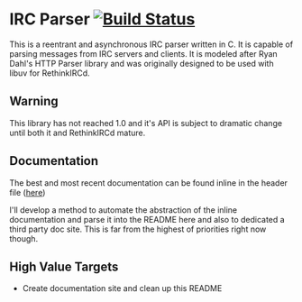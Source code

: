 IRC Parser  [![Build Status](https://secure.travis-ci.org/JosephMoniz/UnderscoreKit.png)](http://travis-ci.org/JosephMoniz/irc-parser)
==========
This is a reentrant and asynchronous IRC parser written in C. It is capable of
parsing messages from IRC servers and clients. It is modeled after Ryan Dahl's
HTTP Parser library and was originally designed to be used with libuv for
RethinkIRCd.

Warning
-----
This library has not reached 1.0 and it's API is subject to dramatic change
until both it and RethinkIRCd mature.


Documentation
-------------
The best and most recent documentation can be found inline in the header file
([here](https://github.com/JosephMoniz/irc-parser/blob/master/irc_parser.h))

I'll develop a method to automate the abstraction of the inline documentation
and parse it into the README here and also to dedicated a third party doc site.
This is far from the highest of priorities right now though.

High Value Targets
------------------
 * Create documentation site and clean up this README
